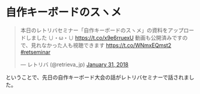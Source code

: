 # 自作キーボードのスヽメ

<blockquote class="twitter-tweet" data-lang="en"><p lang="ja" dir="ltr">本日のレトリバセミナー「自作キーボードのスヽメ」の資料をアップロードしました ∪・ω・∪ <a href="https://t.co/x9e6rruexU">https://t.co/x9e6rruexU</a> 動画も公開済みですので、見れなかった人も視聴できます <a href="https://t.co/WNmxEQmst2">https://t.co/WNmxEQmst2</a> <a href="https://twitter.com/hashtag/retseminar?src=hash&amp;ref_src=twsrc%5Etfw">#retseminar</a></p>&mdash; レトリバ (@retrieva_jp) <a href="https://twitter.com/retrieva_jp/status/958585005415989250?ref_src=twsrc%5Etfw">January 31, 2018</a></blockquote>
<script async src="https://platform.twitter.com/widgets.js" charset="utf-8"></script>

ということで、先日の自作キーボード大会の話がレトリバセミナーで話されました。

